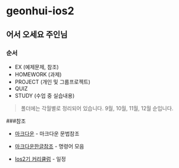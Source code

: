 # geonhui-ios2
## 어서 오세요 주인님

### 순서

 - EX (예제문제, 참조)
 - HOMEWORK (과제)
 - PROJECT (개인 및 그룹프로젝트)
 - QUIZ 
 - STUDY (수업 중 실습내용)

> 폴더에는 각월별로 정리되어 있습니다.
> 9월, 10월, 11월, 12월 순입니다.

###참조

* [마크다운] - 마크다운 문법참조
* [마크다운한글참조] - 명령어 모음
* [Ios2기 커리큘럼] - 일정

   [마크다운]: <http://dillinger.io/>
   [마크다운한글참조]: <https://www.evernote.com/shard/s3/sh/128acb97-d3c5-4eda-aa1b-c71ecd2f3a15/54a14ebd5d4ce7507bf78e5af640d0e9>
   [Ios2기 커리큘럼]: <https://docs.google.com/spreadsheets/d/1XYvfdoR1tBto0jA2zoK8QDxZWvkTFsRNPcKYIBqhkUQ/edit#gid=0>
   
